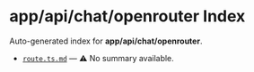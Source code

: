 # app/api/chat/openrouter Index

Auto-generated index for **app/api/chat/openrouter**.

- [`route.ts.md`](./route.ts.md) — ⚠️ No summary available.
